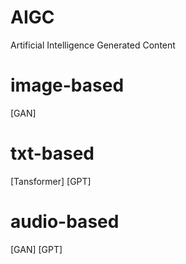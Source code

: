 # AIGC
Artificial Intelligence Generated Content

# image-based
[GAN]
# txt-based
[Tansformer]
[GPT]
# audio-based
[GAN]
[GPT]
